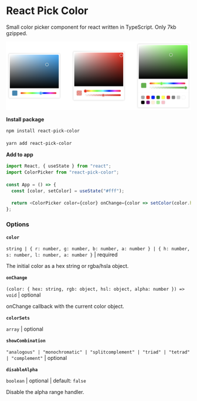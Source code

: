 # React Pick Color

Small color picker component for react written in TypeScript. Only 7kb gzipped.

![Screenshot](./assets/colorpicker.png)

**Install package**

```sh
npm install react-pick-color

yarn add react-pick-color
```

**Add to app**

```js
import React, { useState } from "react";
import ColorPicker from "react-pick-color";

const App = () => {
  const [color, setColor] = useState("#fff");

  return <ColorPicker color={color} onChange={color => setColor(color.hex)} />;
};
```

### Options

**`color`**

`string | { r: number, g: number, b: number, a: number } | { h: number, s: number, l: number, a: number }` | required

The initial color as a hex string or rgba/hsla object.

**`onChange`**

`(color: { hex: string, rgb: object, hsl: object, alpha: number }) => void` | optional

onChange callback with the current color object.

**`colorSets`**

`array` | optional

**`showCombination`**

`"analogous" | "monochromatic" | "splitcomplement" | "triad" | "tetrad" | "complement"` | optional

**`disableAlpha`**

`boolean` | optional | default: `false`

Disable the alpha range handler.
